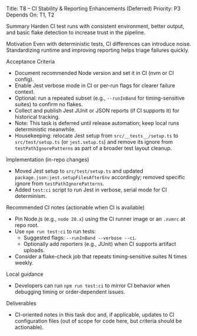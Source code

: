 Title: T8 – CI Stability & Reporting Enhancements (Deferred)
Priority: P3
Depends On: T1, T2

Summary
Harden CI test runs with consistent environment, better output, and basic flake detection to increase trust in the pipeline.

Motivation
Even with deterministic tests, CI differences can introduce noise. Standardizing runtime and improving reporting helps triage failures quickly.

Acceptance Criteria
- Document recommended Node version and set it in CI (nvm or CI config).
- Enable Jest verbose mode in CI or per-run flags for clearer failure context.
- Optional: run a repeated subset (e.g., `--runInBand` for timing-sensitive suites) to confirm no flakes.
- Collect and publish Jest JUnit or JSON reports (if CI supports it) for historical tracking.
 - Note: This task is deferred until release automation; keep local runs deterministic meanwhile.
 - Housekeeping: relocate Jest setup from `src/__tests__/setup.ts` to `src/test/setup.ts` (or `jest.setup.ts`) and remove its ignore from `testPathIgnorePatterns` as part of a broader test layout cleanup.

Implementation (in-repo changes)
- Moved Jest setup to `src/test/setup.ts` and updated `package.json:jest.setupFilesAfterEnv` accordingly; removed specific ignore from `testPathIgnorePatterns`.
- Added `test:ci` script to run Jest in verbose, serial mode for CI determinism.

Recommended CI notes (actionable when CI is available)
- Pin Node.js (e.g., `node 20.x`) using the CI runner image or an `.nvmrc` at repo root.
- Use `npm run test:ci` to run tests:
  - Suggested flags: `--runInBand --verbose --ci`.
  - Optionally add reporters (e.g., JUnit) when CI supports artifact uploads.
- Consider a flake-check job that repeats timing‑sensitive suites N times weekly.

Local guidance
- Developers can run `npm run test:ci` to mirror CI behavior when debugging timing or order‑dependent issues.


Deliverables
- CI-oriented notes in this task doc and, if applicable, updates to CI configuration files (out of scope for code here, but criteria should be actionable).
